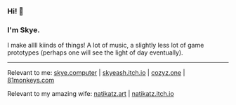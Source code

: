 ### Hi! 👋
### I'm Skye.

I make allll kiinds of things! A lot of music, a slightly less lot of game prototypes (perhaps one will see the light of day eventually).

---

Relevant to me:
[skye.computer](skye.computer) | [skyeash.itch.io](skyeash.itch.io) | [cozyz.one](cozyz.one) | [81monkeys.com](81monkeys.com)

Relevant to my amazing wife:
[natikatz.art](natikatz.art) | [natikatz.itch.io](natikatz.itch.io)
